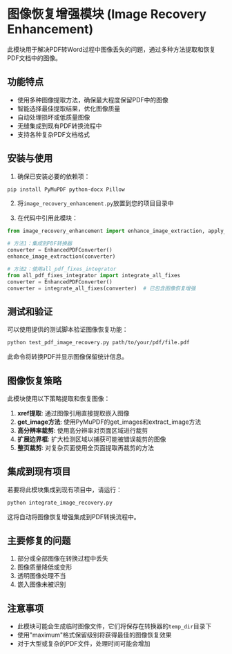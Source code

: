# 图像恢复增强模块 (Image Recovery Enhancement)

此模块用于解决PDF转Word过程中图像丢失的问题，通过多种方法提取和恢复PDF文档中的图像。

## 功能特点

- 使用多种图像提取方法，确保最大程度保留PDF中的图像
- 智能选择最佳提取结果，优化图像质量
- 自动处理损坏或低质量图像
- 无缝集成到现有PDF转换流程中
- 支持各种复杂PDF文档格式

## 安装与使用

1. 确保已安装必要的依赖项：

```bash
pip install PyMuPDF python-docx Pillow
```

2. 将`image_recovery_enhancement.py`放置到您的项目目录中

3. 在代码中引用此模块：

```python
from image_recovery_enhancement import enhance_image_extraction, apply_image_recovery

# 方法1：集成到PDF转换器
converter = EnhancedPDFConverter()
enhance_image_extraction(converter)

# 方法2：使用all_pdf_fixes_integrator
from all_pdf_fixes_integrator import integrate_all_fixes
converter = EnhancedPDFConverter()
converter = integrate_all_fixes(converter)  # 已包含图像恢复增强
```

## 测试和验证

可以使用提供的测试脚本验证图像恢复功能：

```bash
python test_pdf_image_recovery.py path/to/your/pdf/file.pdf
```

此命令将转换PDF并显示图像保留统计信息。

## 图像恢复策略

此模块使用以下策略提取和恢复图像：

1. **xref提取**: 通过图像引用直接提取嵌入图像
2. **get_image方法**: 使用PyMuPDF的get_images和extract_image方法
3. **高分辨率裁剪**: 使用高分辨率对页面区域进行裁剪
4. **扩展边界框**: 扩大检测区域以捕获可能被错误裁剪的图像
5. **整页裁剪**: 对复杂页面使用全页面提取再裁剪的方法

## 集成到现有项目

若要将此模块集成到现有项目中，请运行：

```bash
python integrate_image_recovery.py
```

这将自动将图像恢复增强集成到PDF转换流程中。

## 主要修复的问题

1. 部分或全部图像在转换过程中丢失
2. 图像质量降低或变形
3. 透明图像处理不当
4. 嵌入图像未被识别

## 注意事项

- 此模块可能会生成临时图像文件，它们将保存在转换器的`temp_dir`目录下
- 使用"maximum"格式保留级别将获得最佳的图像恢复效果
- 对于大型或复杂的PDF文件，处理时间可能会增加
